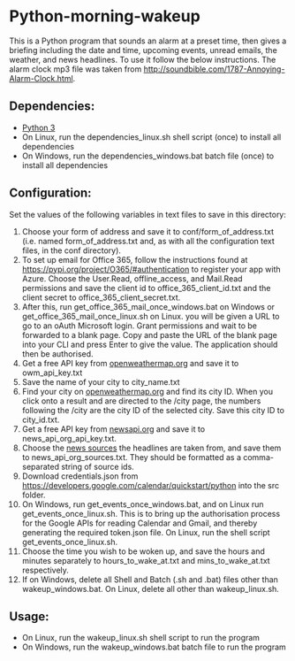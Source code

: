 <h1>Python-morning-wakeup</h1>
<p>This is a Python program that sounds an alarm at a preset time, then gives a briefing including the date and time, upcoming events, unread emails, the weather, and news headlines. To use it follow the below instructions. The alarm clock mp3 file was taken from <a href="http://soundbible.com/1787-Annoying-Alarm-Clock.html">http://soundbible.com/1787-Annoying-Alarm-Clock.html</a>.</p>

<h2>Dependencies:</h2>
<ul>
<li><a href="https://www.python.org/downloads/">Python 3</a></li>
<li>On Linux, run the dependencies_linux.sh shell script (once) to install all dependencies</li>
<li>On Windows, run the dependencies_windows.bat batch file (once) to install all dependencies</li>
</ul>

<h2>Configuration:</h2>
<p>Set the values of the following variables in text files to save in this directory:</p>
<ol>
<li>Choose your form of address and save it to conf/form_of_address.txt (i.e. named form_of_address.txt and, as with all the configuration text files, in the conf directory).</li>
<li>To set up email for Office 365, follow the instructions found at <a href="https://pypi.org/project/O365/#authentication">https://pypi.org/project/O365/#authentication</a> to register your app with Azure.
Choose the User.Read, offline_access, and Mail.Read permissions and save the client id to office_365_client_id.txt and the client secret to office_365_client_secret.txt.</li>
<li>After this, run get_office_365_mail_once_windows.bat on Windows or get_office_365_mail_once_linux.sh on Linux. you will be given a URL to go to an oAuth Microsoft login.
Grant permissions and wait to be forwarded to a blank page. Copy and paste the URL of the blank page into your CLI and press Enter to give the value. The application should then be authorised.</li>
<li>Get a free API key from <a href="https://home.openweathermap.org/users/sign_up">openweathermap.org</a> and save it to owm_api_key.txt</li>
<li>Save the name of your city to city_name.txt</li>
<li>Find your city on <a href="https://openweathermap.org/city">openweathermap.org</a> and find its city ID.
When you click onto a result and are directed to the /city page, the numbers following the /city are the city ID of the selected city. Save this city ID to city_id.txt.</li>
<li>Get a free API key from <a href="https://newsapi.org/">newsapi.org</a> and save it to news_api_org_api_key.txt.</li>
<li>Choose the <a href="https://newsapi.org/sources">news sources</a> the headlines are taken from, and save them to news_api_org_sources.txt. They should be formatted as a comma-separated string of source ids.</li>
<li>Download credentials.json from <a href="https://developers.google.com/calendar/quickstart/python">https://developers.google.com/calendar/quickstart/python</a> into the src folder.</li>
<li>On Windows, run get_events_once_windows.bat, and on Linux run get_events_once_linux.sh. This is to bring up the authorisation process for the Google APIs for reading Calendar and Gmail, and thereby generating the required token.json file. On Linux, run the shell script get_events_once_linux.sh.</li>
<li>Choose the time you wish to be woken up, and save the hours and minutes separately to hours_to_wake_at.txt and mins_to_wake_at.txt respectively.</li>
<li>If on Windows, delete all Shell and Batch (.sh and .bat) files other than wakeup_windows.bat. On Linux, delete all other than wakeup_linux.sh.</li>
</ol>

<h2>Usage:</h2>
<ul>
<li>On Linux, run the wakeup_linux.sh shell script to run the program</li>
<li>On Windows, run the wakeup_windows.bat batch file to run the program</li>
</ul>
